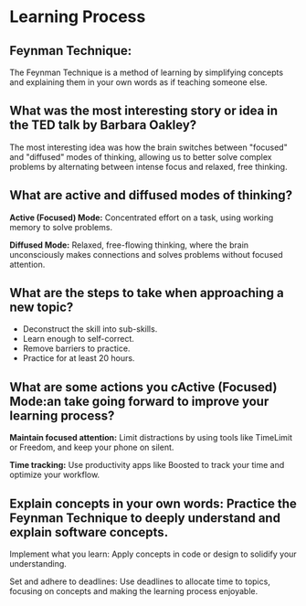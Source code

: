 # Learning Process

  

## Feynman Technique:

The Feynman Technique is a method of learning by simplifying concepts and explaining them in your own words as if teaching someone else.

  
## What was the most interesting story or idea in the TED talk by Barbara Oakley? 

The most interesting idea was how the brain switches between "focused" and "diffused" modes of thinking, allowing us to better solve complex problems by alternating between intense focus and relaxed, free thinking.

  
## What are active and diffused modes of thinking?

**Active (Focused) Mode:** Concentrated effort on a task, using working memory to solve problems.

**Diffused Mode:** Relaxed, free-flowing thinking, where the brain unconsciously makes connections and solves problems without focused attention.

  
## What are the steps to take when approaching a new topic?

 - Deconstruct the skill into sub-skills.
 - Learn enough to self-correct.
 - Remove barriers to practice.
 - Practice for at least 20 hours.
   

## What are some actions you cActive (Focused) Mode:an take going forward to improve your learning process?


**Maintain focused attention:** Limit distractions by using tools like TimeLimit or Freedom, and keep your phone on silent.

**Time tracking:** Use productivity apps like Boosted to track your time and optimize your workflow.

## Explain concepts in your own words: Practice the Feynman Technique to deeply understand and explain software concepts.

Implement what you learn: Apply concepts in code or design to solidify your understanding.

Set and adhere to deadlines: Use deadlines to allocate time to topics, focusing on concepts and making the learning process enjoyable.
